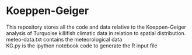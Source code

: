 # Koeppen-Geiger
This repository stores all the code and data relative to the Koeppen-Geiger analysis of Turquoise killifish climatic 
data in relation to spatial distribution.  
meteo-data.txt contains the meteorological data  
KG.py is the ipython notebook code to generate the R input file  

